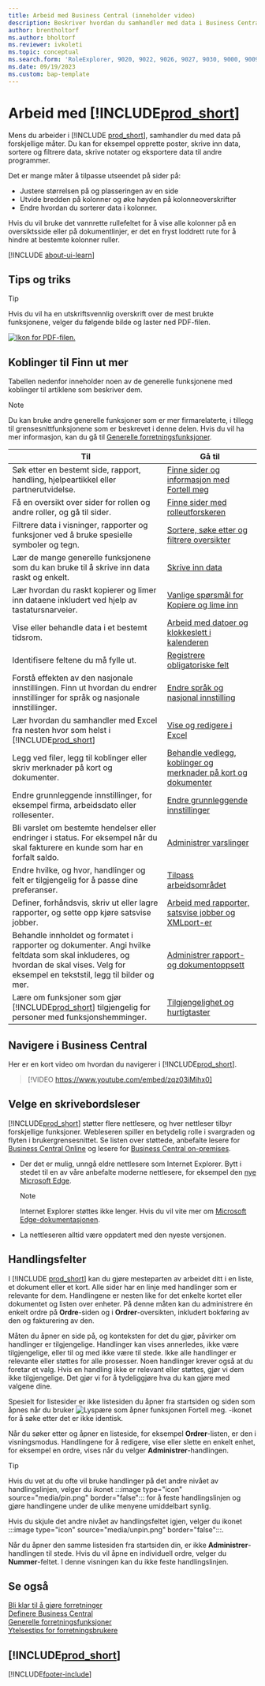 ```yaml
---
title: Arbeid med Business Central (inneholder video)
description: Beskriver hvordan du samhandler med data i Business Central.
author: brentholtorf
ms.author: bholtorf
ms.reviewer: ivkoleti
ms.topic: conceptual
ms.search.form: 'RoleExplorer, 9020, 9022, 9026, 9027, 9030, 9000, 9009, 9004, 9005, 9024, 9006, 9007, 9010, 9016, 9017'
ms.date: 09/19/2023
ms.custom: bap-template
---
```

# <a name="work-with-"></a>Arbeid med [!INCLUDE[prod_short](includes/prod_short.md)]

Mens du arbeider i [!INCLUDE [prod_short](includes/prod_short.md)], samhandler du med data på forskjellige måter. Du kan for eksempel opprette poster, skrive inn data, sortere og filtrere data, skrive notater og eksportere data til andre programmer.

Det er mange måter å tilpasse utseendet på sider på: 

* Justere størrelsen på og plasseringen av en side
* Utvide bredden på kolonner og øke høyden på kolonneoverskrifter
* Endre hvordan du sorterer data i kolonner. 

Hvis du vil bruke det vannrette rullefeltet for å vise alle kolonner på en oversiktsside eller på dokumentlinjer, er det en fryst loddrett rute for å hindre at bestemte kolonner ruller.

[!INCLUDE [about-ui-learn](includes/about-ui-learn.md)]

## <a name="tips-and-tricks"></a><a name="cheatsheet"></a>Tips og triks

> [!TIP]
> Hvis du vil ha en utskriftsvennlig overskrift over de mest brukte funksjonene, velger du følgende bilde og laster ned PDF-filen.
>
> [ ![Ikon for PDF-filen.](media/cheat_sheet_inline.png) ](media/cheat_sheet.pdf "Ikon som åpner en PDF-fil")

## <a name="links-to-learn-more"></a>Koblinger til Finn ut mer

Tabellen nedenfor inneholder noen av de generelle funksjonene med koblinger til artiklene som beskriver dem.

> [!NOTE]
> Du kan bruke andre generelle funksjoner som er mer firmarelaterte, i tillegg til grensesnittfunksjonene som er beskrevet i denne delen. Hvis du vil ha mer informasjon, kan du gå til [Generelle forretningsfunksjoner](ui-across-business-areas.md).

| Til  | Gå til |
| --- | --- |
|Søk etter en bestemt side, rapport, handling, hjelpeartikkel eller partnerutvidelse. |[Finne sider og informasjon med Fortell meg](ui-search.md) |
|Få en oversikt over sider for rollen og andre roller, og gå til sider.|[Finne sider med rolleutforskeren](ui-role-explorer.md)|
|Filtrere data i visninger, rapporter og funksjoner ved å bruke spesielle symboler og tegn. |[Sortere, søke etter og filtrere oversikter](ui-enter-criteria-filters.md) |
|Lær de mange generelle funksjonene som du kan bruke til å skrive inn data raskt og enkelt.|[Skrive inn data](ui-enter-data.md)|
|Lær hvordan du raskt kopierer og limer inn dataene inkludert ved hjelp av tastatursnarveier.|[Vanlige spørsmål for Kopiere og lime inn](faq-copy-paste.yml)|
|Vise eller behandle data i et bestemt tidsrom. |[Arbeid med datoer og klokkeslett i kalenderen](ui-enter-date-ranges.md) |
|Identifisere feltene du må fylle ut. |[Registrere obligatoriske felt](ui-mandatory-fields.md) |
|Forstå effekten av den nasjonale innstillingen. Finn ut hvordan du endrer innstillinger for språk og nasjonale innstillinger.|[Endre språk og nasjonal innstilling](about-locale-language.md)|
|Lær hvordan du samhandler med Excel fra nesten hvor som helst i [!INCLUDE[prod_short](includes/prod_short.md)]|[Vise og redigere i Excel](across-work-with-excel.md)|
|Legg ved filer, legg til koblinger eller skriv merknader på kort og dokumenter.|[Behandle vedlegg, koblinger og merknader på kort og dokumenter](ui-how-add-link-to-record.md)|
|Endre grunnleggende innstillinger, for eksempel firma, arbeidsdato eller rollesenter. |[Endre grunnleggende innstillinger](ui-change-basic-settings.md) |
|Bli varslet om bestemte hendelser eller endringer i status. For eksempel når du skal fakturere en kunde som har en forfalt saldo.|[Administrer varslinger](ui-smart-notifications.md)|
|Endre hvilke, og hvor, handlinger og felt er tilgjengelig for å passe dine preferanser.|[Tilpass arbeidsområdet](ui-personalization-user.md) |
|Definer, forhåndsvis, skriv ut eller lagre rapporter, og sette opp kjøre satsvise jobber.|[Arbeid med rapporter, satsvise jobber og XMLport-er](ui-work-report.md)|
|Behandle innholdet og formatet i rapporter og dokumenter. Angi hvilke feltdata som skal inkluderes, og hvordan de skal vises. Velg for eksempel en tekststil, legg til bilder og mer.|[Administrer rapport- og dokumentoppsett](ui-manage-report-layouts.md) |
|Lære om funksjoner som gjør [!INCLUDE[prod_short](includes/prod_short.md)] tilgjengelig for personer med funksjonshemminger.|[Tilgjengelighet og hurtigtaster](ui-accessibility.md)|

## <a name="getting-around-in-business-central"></a>Navigere i Business Central

Her er en kort video om hvordan du navigerer i [!INCLUDE[prod_short](includes/prod_short.md)].

> [!VIDEO https://www.youtube.com/embed/zqz03iMihx0]

## <a name="choosing-a-desktop-browser"></a>Velge en skrivebordsleser

[!INCLUDE[prod_short](includes/prod_short.md)] støtter flere nettlesere, og hver nettleser tilbyr forskjellige funksjoner. Webleseren spiller en betydelig rolle i svargraden og flyten i brukergrensesnittet. Se listen over støttede, anbefalte lesere for [Business Central Online](./product-requirements.md) og lesere for [Business Central on-premises](/dynamics365/business-central/dev-itpro/deployment/system-requirement-business-central-v15).

- Der det er mulig, unngå eldre nettlesere som Internet Explorer. Bytt i stedet til en av våre anbefalte moderne nettlesere, for eksempel den [nye Microsoft Edge](https://www.microsoft.com/edge/).  

    > [!NOTE]
    > Internet Explorer støttes ikke lenger. Hvis du vil vite mer om [Microsoft Edge-dokumentasjonen](https://support.microsoft.com/hub/4337664/microsoft-edge-help).
- La nettleseren alltid være oppdatert med den nyeste versjonen.

## <a name="action-bars"></a>Handlingsfelter

I [!INCLUDE [prod_short](includes/prod_short.md)] kan du gjøre mesteparten av arbeidet ditt i en liste, et dokument eller et kort. Alle sider har en linje med handlinger som er relevante for dem. Handlingene er nesten like for det enkelte kortet eller dokumentet og listen over enheter. På denne måten kan du administrere én enkelt ordre på **Ordre**-siden og i **Ordrer**-oversikten, inkludert bokføring av den og fakturering av den.  

Måten du åpner en side på, og konteksten for det du gjør, påvirker om handlinger er tilgjengelige. Handlinger kan vises annerledes, ikke være tilgjengelige, eller til og med ikke være til stede. Ikke alle handlinger er relevante eller støttes for alle prosesser. Noen handlinger krever også at du foretar et valg. Hvis en handling ikke er relevant eller støttes, gjør vi dem ikke tilgjengelige. Det gjør vi for å tydeliggjøre hva du kan gjøre med valgene dine.

Spesielt for listesider er ikke listesiden du åpner fra startsiden og siden som åpnes når du bruker ![Lyspære som åpner funksjonen Fortell meg.](media/ui-search/search_small.png "Fortell hva du vil gjøre") -ikonet for å søke etter det er ikke identisk.  

Når du søker etter og åpner en listeside, for eksempel **Ordrer**-listen, er den i visningsmodus. Handlingene for å redigere, vise eller slette en enkelt enhet, for eksempel en ordre, vises når du velger **Administrer**-handlingen.  

> [!TIP]
> Hvis du vet at du ofte vil bruke handlinger på det andre nivået av handlingslinjen, velger du ikonet :::image type="icon" source="media/pin.png" border="false"::: for å feste handlingslinjen og gjøre handlingene under de ulike menyene umiddelbart synlig.
>
> Hvis du skjule det andre nivået av handlingsfeltet igjen, velger du ikonet :::image type="icon" source="media/unpin.png" border="false":::.

Når du åpner den samme listesiden fra startsiden din, er ikke **Administrer**-handlingen til stede. Hvis du vil åpne en individuell ordre, velger du **Nummer**-feltet. I denne visningen kan du ikke feste handlingslinjen.  

## <a name="see-also"></a>Se også

[Bli klar til å gjøre forretninger](ui-get-ready-business.md)  
[Definere Business Central](setup.md)  
[Generelle forretningsfunksjoner](ui-across-business-areas.md)  
[Ytelsestips for forretningsbrukere](/dynamics365/business-central/dev-itpro/performance/performance-users?toc=/dynamics365/business-central/toc.json)

## [!INCLUDE[prod_short](includes/free_trial_md.md)]

[!INCLUDE[footer-include](includes/footer-banner.md)]
